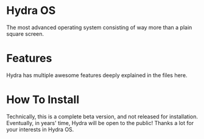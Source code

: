 Hydra OS
=============

The most advanced operating system consisting of way more than a plain square screen.


Features
=

Hydra has multiple awesome features deeply explained in the files here.

How To Install
==
Technically, this is a complete beta  version, and not released for installation. Eventually, in years' time, Hydra will be open to the public!
Thanks a lot for your interests in Hydra OS.

